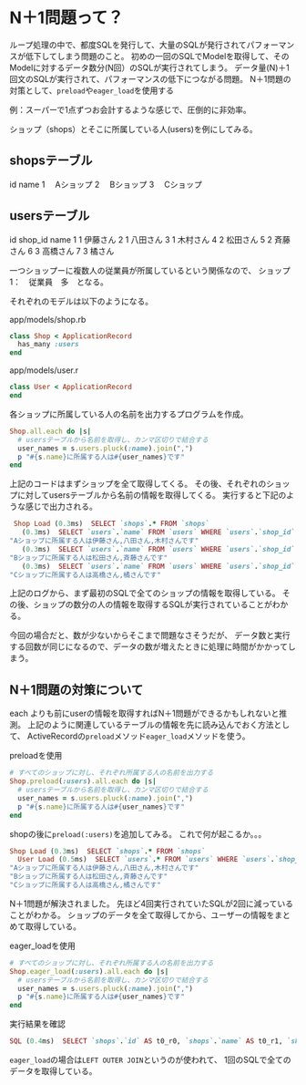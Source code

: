 # N＋1問題って？
ループ処理の中で、都度SQLを発行して、大量のSQLが発行されてパフォーマンスが低下してしまう問題のこと。
初めの一回のSQLでModelを取得して、そのModelに対するデータ数分(N回）のSQLが実行されてしまう。
データ量(N)＋1回文のSQLが実行されて、パフォーマンスの低下につながる問題。
N＋1問題の対策として、`preload`や`eager_load`を使用する

例：スーパーで1点ずつお会計するような感じで、圧倒的に非効率。


ショップ（shops）とそこに所属している人(users)を例にしてみる。


## shopsテーブル

id	name
1	　Aショップ
2	　Bショップ
3	　Cショップ

## usersテーブル

id	shop_id	name
1	  1	      伊藤さん
2	  1	      八田さん
3	  1	      木村さん
4	  2	      松田さん
5	  2	      斉藤さん
6	  3	      高橋さん
7	  3	      橘さん


一つショップーに複数人の従業員が所属しているという関係なので、
ショップ　1：　従業員　多　となる。

それぞれのモデルは以下のようになる。

app/models/shop.rb
```Ruby
class Shop < ApplicationRecord
  has_many :users
end
```

app/models/user.r
```Ruby
class User < ApplicationRecord
end
```

各ショップに所属している人の名前を出力するプログラムを作成。

```Ruby
Shop.all.each do |s|
  # usersテーブルから名前を取得し、カンマ区切りで結合する
  user_names = s.users.pluck(:name).join(",")
  p "#{s.name}に所属する人は#{user_names}です"
end
```
上記のコードはまずショップを全て取得してくる。
その後、それぞれのショップに対してusersテーブルから名前の情報を取得してくる。
実行すると下記のような感じで出力される。

```Ruby
 Shop Load (0.3ms)  SELECT `shops`.* FROM `shops`
   (0.3ms)  SELECT `users`.`name` FROM `users` WHERE `users`.`shop_id` = 1
"Aショップに所属する人は伊藤さん,八田さん,木村さんです"
   (0.3ms)  SELECT `users`.`name` FROM `users` WHERE `users`.`shop_id` = 2
"Bショップに所属する人は松田さん,斉藤さんです"
   (0.3ms)  SELECT `users`.`name` FROM `users` WHERE `users`.`shop_id` = 3
"Cショップに所属する人は高橋さん,橘さんです"
```

上記のログから、まず最初のSQLで全てのショップの情報を取得している。
その後、ショップの数分の人の情報を取得するSQLが実行されていることがわかる。

今回の場合だと、数が少ないからそこまで問題なさそうだが、
データ数と実行する回数が同じになるので、データの数が増えたときに処理に時間がかかってしまう。


## N＋1問題の対策について
each よりも前にuserの情報を取得すればN＋1問題ができるかもしれないと推測。
上記のように関連しているテーブルの情報を先に読み込んでおく方法として、
ActiveRecordの`preload`メソッド`eager_load`メソッドを使う。


preloadを使用
```Ruby
# すべてのショップに対し、それぞれ所属する人の名前を出力する
Shop.preload(:users).all.each do |s|
  # usersテーブルから名前を取得し、カンマ区切りで結合する
  user_names = s.users.pluck(:name).join(",")
  p "#{s.name}に所属する人は#{user_names}です"
end
```
shopの後に`preload(:users)`を追加してみる。
これで何が起こるか。。。

```Ruby
Shop Load (0.3ms)  SELECT `shops`.* FROM `shops`
  User Load (0.5ms)  SELECT `users`.* FROM `users` WHERE `users`.`shop_id` IN (1, 2, 3)
"Aショップに所属する人は伊藤さん,八田さん,木村さんです"
"Bショップに所属する人は松田さん,斉藤さんです"
"Cショップに所属する人は高橋さん,橘さんです"
```

N＋1問題が解決されました。
先ほど4回実行されていたSQLが2回に減っていることがわかる。
ショップのデータを全て取得してから、ユーザーの情報をまとめて取得している。



eager_loadを使用
```Ruby
# すべてのショップに対し、それぞれ所属する人の名前を出力する
Shop.eager_load(:users).all.each do |s|
  # usersテーブルから名前を取得し、カンマ区切りで結合する
  user_names = s.users.pluck(:name).join(",")
  p "#{s.name}に所属する人は#{user_names}です"
end
```

実行結果を確認
```Ruby
SQL (0.4ms)  SELECT `shops`.`id` AS t0_r0, `shops`.`name` AS t0_r1, `shops`.`created_at` AS t0_r2, `shops`.`updated_at` AS t0_r3, `users`.`id` AS t1_r0, `users`.`name` AS t1_r1, `users`.`shop_id` AS t1_r2, `users`.`created_at` AS t1_r3, `users`.`updated_at` AS t1_r4 FROM `shops` LEFT OUTER JOIN `users` ON `users`.`shop_id` = `shops`.`id`
```

`eager_load`の場合は`LEFT OUTER JOIN`というのが使われて、
1回のSQLで全てのデータを取得している。